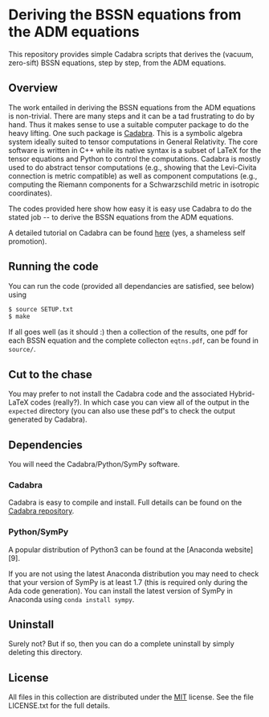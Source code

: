 # Deriving the BSSN equations from the ADM equations

This repository provides simple Cadabra scripts that derives the (vacuum, zero-sift) BSSN equations, step by step, from the ADM equations.

## Overview

The work entailed in deriving the BSSN equations from the ADM equations is non-trivial. There are many steps and it can be a tad frustrating to do by hand. Thus it makes sense to use a suitable computer package to do the heavy lifting. One such package is [Cadabra][1]. This is a symbolic algebra system ideally suited to tensor computations in General Relativity. The core software is written in C++ while its native syntax is a subset of LaTeX for the tensor equations and Python to control the computations. Cadabra is mostly used to do abstract tensor computations (e.g., showing that the Levi-Civita connection is metric compatible) as well as component computations (e.g., computing the Riemann components for a Schwarzschild metric in isotropic coordinates).

The codes provided here show how easy it is easy use Cadabra to do the stated job -- to derive the BSSN equations from the ADM equations.

A detailed tutorial on Cadabra can be found [here][2] (yes, a shameless self promotion).

## Running the code

You can run the code (provided all dependancies are satisfied, see below) using

```sh
$ source SETUP.txt
$ make
```

If all goes well (as it should :) then a collection of the results, one pdf for each BSSN equation and the complete collecton `eqtns.pdf`, can be found in `source/`.

## Cut to the chase

You may prefer to not install the Cadabra code and the associated Hybrid-LaTeX codes (really?). In which case you can view all of the output in the `expected` directory (you can also use these pdf's to check the output generated by Cadabra).

## Dependencies

You will need the Cadabra/Python/SymPy software.

### Cadabra

Cadabra is easy to compile and install. Full details can be found on the [Cadabra repository][4].

### Python/SymPy

A popular distribution of Python3 can be found at the [Anaconda website][9].

If you are not using the latest Anaconda distribution you may need to check that your version of SymPy is at least 1.7 (this is required only during the Ada code generation). You can install the latest version of SymPy in Anaconda using `conda install sympy`.

## Uninstall

Surely not? But if so, then you can do a complete uninstall by simply deleting this directory.

## License

All files in this collection are distributed under the [MIT][7] license. See the file LICENSE.txt for the full details.

  [1]: https://cadabra.science
  [2]: https://github.com/leo-brewin/cadabra-tutorial
  [3]: https://github.com/leo-brewin/adm-bssn-numerical
  [4]: https://github.com/kpeeters/cadabra2
  [5]: https://github.com/leo-brewin/hybrid-latex
  [6]: https://www.anaconda.com/products/individual
  [7]: https://opensource.org/licenses/MIT
